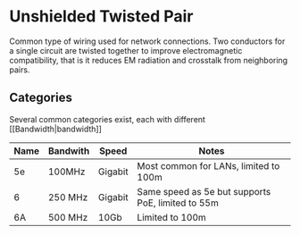 # Unshielded Twisted Pair
Common type of wiring used for network connections. Two conductors for a single circuit are twisted together to improve electromagnetic compatibility, that is it reduces EM radiation and crosstalk from neighboring pairs.

## Categories
Several common categories exist, each with different [[Bandwidth|bandwidth]]

| Name | Bandwith | Speed   | Notes |
| ---- | -------- | ------- | ----- |
| 5e   | 100MHz   | Gigabit | Most common for LANs, limited to 100m |
| 6    | 250 MHz  | Gigabit | Same speed as 5e but supports PoE, limited to 55m |
| 6A   | 500 MHz  | 10Gb    | Limited to 100m |
